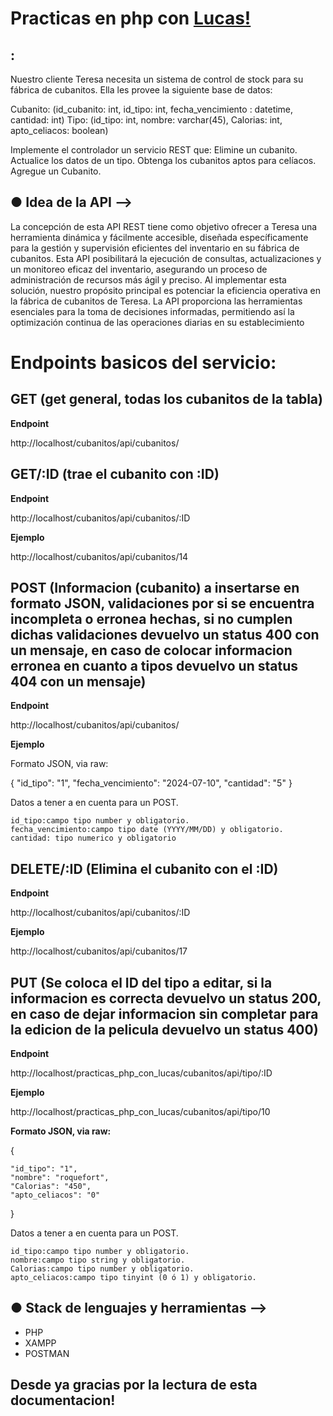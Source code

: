 # Practicas en php con [Lucas!](https://github.com/LucasL2001)

## :

<p> Nuestro cliente Teresa necesita un sistema de control de stock para su fábrica de cubanitos.
Ella les provee la siguiente base de datos:

Cubanito: (id_cubanito: int, id_tipo: int, fecha_vencimiento : datetime, cantidad: int)
Tipo: (id_tipo: int, nombre: varchar(45), Calorias: int, apto_celiacos: boolean)
 
Implemente el controlador un servicio REST que:
Elimine un cubanito.
Actualice los datos de un tipo.
Obtenga los cubanitos aptos para celíacos.
Agregue un Cubanito.
</p>

## ● Idea de la API -->
<p>La concepción de esta API REST tiene como objetivo ofrecer a Teresa una herramienta dinámica y fácilmente accesible, diseñada específicamente para la gestión y supervisión eficientes del inventario en su fábrica de cubanitos. Esta API posibilitará la ejecución de consultas, actualizaciones y un monitoreo eficaz del inventario, asegurando un proceso de administración de recursos más ágil y preciso. Al implementar esta solución, nuestro propósito principal es potenciar la eficiencia operativa en la fábrica de cubanitos de Teresa. La API proporciona las herramientas esenciales para la toma de decisiones informadas, permitiendo así la optimización continua de las operaciones diarias en su establecimiento</p>

# Endpoints basicos del servicio:

## GET (get general, todas los cubanitos de la tabla) 

__Endpoint__

<p> http://localhost/cubanitos/api/cubanitos/ </p>

## GET/:ID (trae el cubanito con :ID)

__Endpoint__

<p>http://localhost/cubanitos/api/cubanitos/:ID </p>

__Ejemplo__

<p> http://localhost/cubanitos/api/cubanitos/14 </p>

## POST (Informacion (cubanito) a insertarse en formato JSON, validaciones por si se encuentra incompleta o erronea hechas, si no cumplen dichas validaciones devuelvo un status 400 con un mensaje, en caso de colocar informacion erronea en cuanto a tipos devuelvo un status 404 con un mensaje)

__Endpoint__

<p> http://localhost/cubanitos/api/cubanitos/ </p>

__Ejemplo__
<p>Formato JSON, via raw:</p>
<p>
{
    "id_tipo": "1",
    "fecha_vencimiento": "2024-07-10",
    "cantidad": "5"
}
</p>

<p>
    Datos a tener a en cuenta para un POST.

    id_tipo:campo tipo number y obligatorio.
    fecha_vencimiento:campo tipo date (YYYY/MM/DD) y obligatorio.
    cantidad: tipo numerico y obligatorio
</p>

## DELETE/:ID (Elimina el cubanito con el :ID)

__Endpoint__

<p> http://localhost/cubanitos/api/cubanitos/:ID </p>

__Ejemplo__

<p> http://localhost/cubanitos/api/cubanitos/17 </p>


## PUT (Se coloca el ID del tipo a editar, si la informacion es correcta devuelvo un status 200, en caso de dejar informacion sin completar para la edicion de la pelicula devuelvo un status 400)

__Endpoint__

<p> http://localhost/practicas_php_con_lucas/cubanitos/api/tipo/:ID </p>

__Ejemplo__

<p> http://localhost/practicas_php_con_lucas/cubanitos/api/tipo/10 </p>

__Formato JSON, via raw:__
<p>
{
    
    "id_tipo": "1",
    "nombre": "roquefort",
    "Calorias": "450",
    "apto_celiacos": "0"

}
</p>

<p>
    Datos a tener a en cuenta para un POST.

    id_tipo:campo tipo number y obligatorio.
    nombre:campo tipo string y obligatorio.
    Calorias:campo tipo number y obligatorio.
    apto_celiacos:campo tipo tinyint (0 ó 1) y obligatorio.
    
</p>

## ● Stack de lenguajes y herramientas -->

<ul>
    <li>PHP</li>
    <li>XAMPP</li>
    <li>POSTMAN</li>
</ul>


## Desde ya gracias por la lectura de esta documentacion!
